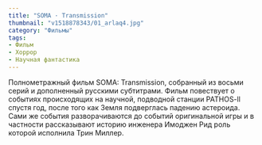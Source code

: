 ```yaml
---
title: "SOMA · Transmission"
thumbnail: "v1518878343/01_arlaq4.jpg"
category: "Фильмы"
tags:
- Фильм
- Хоррор
- Научная фантастика
---
```


<div full class="dark">
	<div class="youtube" id="nsgQcRxf3e0"></div>
</div>

Полнометражный фильм SOMA: Transmission, собранный из восьми серий и дополненный русскими субтитрами. Фильм повествует о событиях происходящих на научной, подводной станции PATHOS-ll спустя год, после того как Земля подверглась падению астероида. Сами же события разворачиваются до событий оригинальной игры и в частности рассказывают историю инженера Имоджен Рид роль которой исполнила Трин Миллер.
